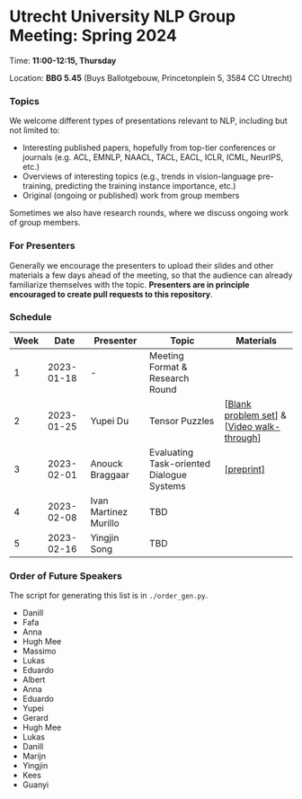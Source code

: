 # Utrecht University NLP Group Meeting: Spring 2024

Time: **11:00-12:15, Thursday**  

Location: **BBG 5.45** (Buys Ballotgebouw, Princetonplein 5, 3584 CC Utrecht)

### Topics

We welcome different types of presentations relevant to NLP, including but not limited to:
- Interesting published papers, hopefully from top-tier conferences or journals 
  (e.g. ACL, EMNLP, NAACL, TACL, EACL, ICLR, ICML, NeurIPS, etc.)
- Overviews of interesting topics 
  (e.g., trends in vision-language pre-training, predicting the training instance importance, etc.)
- Original (ongoing or published) work from group members

Sometimes we also have research rounds, where we discuss ongoing work of group members.

### For Presenters

Generally we encourage the presenters to upload their slides and other materials 
a few days ahead of the meeting, 
so that the audience can already familiarize themselves with the topic. 
**Presenters are in principle encouraged to create pull requests to this repository**. 

### Schedule

| Week | Date | Presenter | Topic | Materials |
| ---- | ----- | --------- | --------- | --------- |
|1 | 2023-01-18 | - | Meeting Format \& Research Round |  |
|2 | 2023-01-25 | Yupei Du | Tensor Puzzles | [[Blank problem set](https://colab.research.google.com/github/srush/Tensor-Puzzles/blob/main/Tensor%20Puzzlers.ipynb)] \& [[Video walk-through](https://www.youtube.com/watch?v=SiwTAyyvt5s&t=591s)] |
|3 | 2023-02-01 | Anouck Braggaar | Evaluating Task-oriented Dialogue Systems | [[preprint]](https://arxiv.org/abs/2312.13871) |
|4 | 2023-02-08 | Ivan Martinez Murillo | TBD |  |
|5 | 2023-02-16 | Yingjin Song | TBD |  |


### Order of Future Speakers

The script for generating this list is in `./order_gen.py`.

- Danill
- Fafa
- Anna
- Hugh Mee
- Massimo
- Lukas
- Eduardo
- Albert
- Anna
- Eduardo
- Yupei
- Gerard
- Hugh Mee
- Lukas
- Danill
- Marijn
- Yingjin
- Kees
- Guanyi
